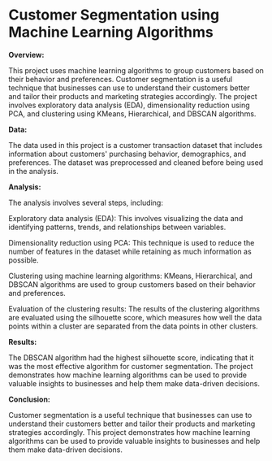# Customer Segmentation using Machine Learning Algorithms

**Overview:**

This project uses machine learning algorithms to group customers based on their behavior and preferences. Customer segmentation is a useful technique that businesses can use to understand their customers better and tailor their products and marketing strategies accordingly. The project involves exploratory data analysis (EDA), dimensionality reduction using PCA, and clustering using KMeans, Hierarchical, and DBSCAN algorithms.

**Data:**

The data used in this project is a customer transaction dataset that includes information about customers' purchasing behavior, demographics, and preferences. The dataset was preprocessed and cleaned before being used in the analysis.

**Analysis:**

The analysis involves several steps, including:

Exploratory data analysis (EDA): This involves visualizing the data and identifying patterns, trends, and relationships between variables.

Dimensionality reduction using PCA: This technique is used to reduce the number of features in the dataset while retaining as much information as possible.

Clustering using machine learning algorithms: KMeans, Hierarchical, and DBSCAN algorithms are used to group customers based on their behavior and preferences.

Evaluation of the clustering results: The results of the clustering algorithms are evaluated using the silhouette score, which measures how well the data points within a cluster are separated from the data points in other clusters.

**Results:**

The DBSCAN algorithm had the highest silhouette score, indicating that it was the most effective algorithm for customer segmentation. The project demonstrates how machine learning algorithms can be used to provide valuable insights to businesses and help them make data-driven decisions.

**Conclusion:**

Customer segmentation is a useful technique that businesses can use to understand their customers better and tailor their products and marketing strategies accordingly. This project demonstrates how machine learning algorithms can be used to provide valuable insights to businesses and help them make data-driven decisions.
